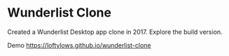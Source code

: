 # Wunderlist Clone

Created a Wunderlist Desktop app clone in 2017. Explore the build version.

Demo <https://loftylows.github.io/wunderlist-clone>
